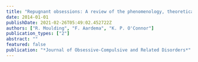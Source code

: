 ```yaml
---
title: "Repugnant obsessions: A review of the phenomenology, theoretical models, and treatment of sexual and aggressive obsessional themes in OCD"
date: 2014-01-01
publishDate: 2021-02-26T05:49:02.452722Z
authors: ["R. Moulding", "F. Aardema", "K. P. O'Connor"]
publication_types: ["2"]
abstract: ""
featured: false
publication: "*Journal of Obsessive-Compulsive and Related Disorders*"
---
```


